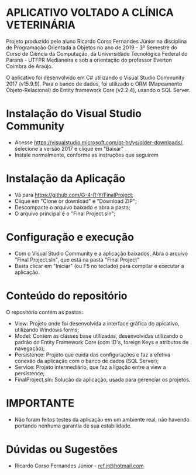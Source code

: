 # APLICATIVO VOLTADO A CLÍNICA VETERINÁRIA
Projeto produzido pelo aluno Ricardo Corso Fernandes Júnior na disciplina de Programação Orientada a Objetos no ano de 2019 - 3º Semestre do Curso de Ciência da Computação, da Universidade Tecnológica Federal do Paraná - UTFPR Medianeira e sob a orientação do professor Everton Coimbra de Araújo.

O aplicativo foi desenvolvido em C# utilizando o Visual Studio Community 2017 (v15.9.9). Para o banco de dados, foi utilizado o ORM (Mapeamento Objeto-Relacional) do Entity framework Core (v2.2.4), usando o SQL Server.

# Instalação do Visual Studio Community
* Acesse https://visualstudio.microsoft.com/pt-br/vs/older-downloads/, selecione a versão 2017 e clique em "Baixar"
* Instale normalmente, conforme as instruções que seguirem

# Instalação da Aplicação
* Vá para https://github.com/G-4-R-Y/FinalProject;
* Clique em "Clone or download" e "Download ZIP";
* Descompacte o arquivo baixado e abra a pasta;
* O arquivo principal é o "Final Project.sln";

# Configuração e execução
* Com o Visual Studio Community e a aplicação baixados, Abra o arquivo "Final Project.sln", que está na pasta "Final Project"
* Basta clicar em "Iniciar" (ou F5 no teclado) para compilar e executar a aplicação.

# Conteúdo do repositório
O repositório contém as pastas:
* View: Projeto onde foi desenvolvida a interface gráfica do apicativo, utilizando Windows forms;
* Model: Contém as classes base utilizadas, desenvolvidas utilizando o padrão do Entity Framework Core (com ID's, foreign Keys e atributos de navegação);
* Persistence: Projeto que cuida das configurações e faz a efetiva conexão da aplicação com o banco de dados (SQL Server);
* Service: Projeto intermediário, que faz a ligação entre a view a persistence;
* FinalProject.sln: Solução da aplicação, usada para gerenciar os projetos.

# IMPORTANTE
* Não foram feitos testes da aplicação em um ambiente real, não havendo portando nenhuma garantia de sua estabilidade.

# Dúvidas ou Sugestões
* Ricardo Corso Fernandes Júnior - rcf.jr@hotmail.com
